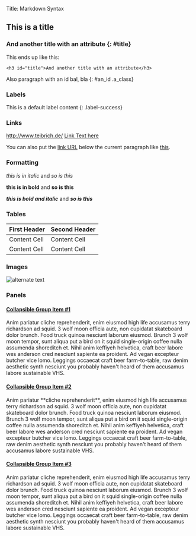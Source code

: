 Title: Markdown Syntax

## This is a title

### And another title with an attribute {: #title}
This ends up like this:

    <h3 id="title">And another title with an attribute</h3>

Also paragraph with an id 
bal, bla 
{: #an_id .a_class}

### Labels

This is a default label content
{: .label-success}

### Links
http://www.teibrich.de/
[Link Text here](http://www.teibrich.de/)

You can also put the [link URL][1] below the current paragraph
like [this][2].

   [1]: http://url
   [2]: http://another.url "A funky title"

### Formatting
*this is in italic*  and _so is this_

**this is in bold**  and __so is this__

***this is bold and italic***  and ___so is this___

### Tables

First Header  | Second Header
------------- | -------------
Content Cell  | Content Cell
Content Cell  | Content Cell

### Images
![alternate text](https://sourceforge.net/images/icon_linux.gif)

### Panels

<div class="panel-group" id="accordion">
  <div class="panel panel-default" id="panel1">
    <div class="panel-heading">
      <h4 class="panel-title">
        <a data-toggle="collapse" data-target="#collapseOne" 
           href="#collapseOne">
          Collapsible Group Item #1
        </a>
      </h4>
    </div>
    <div id="collapseOne" class="panel-collapse collapse in">
      <div class="panel-body">
        Anim pariatur cliche reprehenderit, enim eiusmod high life accusamus terry richardson ad squid. 3 wolf moon officia aute, non cupidatat skateboard dolor brunch. Food truck quinoa nesciunt laborum eiusmod. Brunch 3 wolf moon tempor, sunt aliqua put a bird on it squid single-origin coffee nulla assumenda shoreditch et. Nihil anim keffiyeh helvetica, craft beer labore wes anderson cred nesciunt sapiente ea proident. Ad vegan excepteur butcher vice lomo. Leggings occaecat craft beer farm-to-table, raw denim aesthetic synth nesciunt you probably haven't heard of them accusamus labore sustainable VHS.
      </div>
    </div>
  </div>
  <div class="panel panel-default" id="panel2">
    <div class="panel-heading">
      <h4 class="panel-title">
        <a data-toggle="collapse" data-target="#collapseTwo" 
           href="#collapseTwo" class="collapsed">
          Collapsible Group Item #2
        </a>
      </h4>
    </div>
    <div id="collapseTwo" class="panel-collapse collapse">
      <div class="panel-body">
        Anim pariatur **cliche reprehenderit**, enim eiusmod high life accusamus terry richardson ad squid. 3 wolf moon officia aute, non cupidatat skateboard dolor brunch. Food truck quinoa nesciunt laborum eiusmod. Brunch 3 wolf moon tempor, sunt aliqua put a bird on it squid single-origin coffee nulla assumenda shoreditch et. Nihil anim keffiyeh helvetica, craft beer labore wes anderson cred nesciunt sapiente ea proident. Ad vegan excepteur butcher vice lomo. Leggings occaecat craft beer farm-to-table, raw denim aesthetic synth nesciunt you probably haven't heard of them accusamus labore sustainable VHS.
      </div>
    </div>
  </div>
  <div class="panel panel-default" id="panel3">
    <div class="panel-heading">
      <h4 class="panel-title">
        <a data-toggle="collapse" data-target="#collapseThree"
           href="#collapseThree" class="collapsed">
          Collapsible Group Item #3
        </a>
      </h4>
    </div>
    <div id="collapseThree" class="panel-collapse collapse">
      <div class="panel-body">
        Anim pariatur cliche reprehenderit, enim eiusmod high life accusamus terry richardson ad squid. 3 wolf moon officia aute, non cupidatat skateboard dolor brunch. Food truck quinoa nesciunt laborum eiusmod. Brunch 3 wolf moon tempor, sunt aliqua put a bird on it squid single-origin coffee nulla assumenda shoreditch et. Nihil anim keffiyeh helvetica, craft beer labore wes anderson cred nesciunt sapiente ea proident. Ad vegan excepteur butcher vice lomo. Leggings occaecat craft beer farm-to-table, raw denim aesthetic synth nesciunt you probably haven't heard of them accusamus labore sustainable VHS.
      </div>
    </div>
  </div>
</div>
